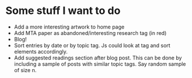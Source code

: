 # Some stuff I want to do
* Add a more interesting artwork to home page
* Add MTA paper as abandoned/interesting research tag (in red)
* Blog!
* Sort entries by date or by topic tag. Js could look at tag and sort elements accordingly.
* Add suggested readings section after blog post. This can be done by including a sample of posts with similar topic tags. Say random sample of size n.
